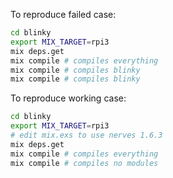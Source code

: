 To reproduce failed case:

``` sh
cd blinky
export MIX_TARGET=rpi3
mix deps.get
mix compile # compiles everything
mix compile # compiles blinky
mix compile # compiles blinky
```

To reproduce working case:
``` sh
cd blinky
export MIX_TARGET=rpi3
# edit mix.exs to use nerves 1.6.3
mix deps.get
mix compile # compiles everything
mix compile # compiles no modules
```
